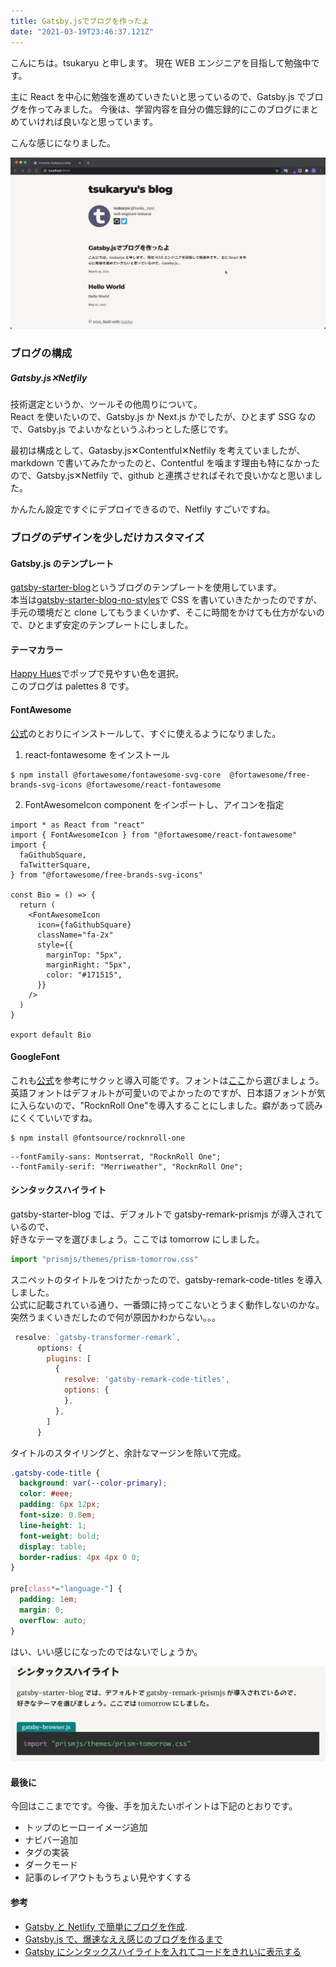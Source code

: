 ```yaml
---
title: Gatsby.jsでブログを作ったよ
date: "2021-03-19T23:46:37.121Z"
---
```


こんにちは。tsukaryu と申します。
現在 WEB エンジニアを目指して勉強中です。

主に React を中心に勉強を進めていきたいと思っているので、Gatsby.js でブログを作ってみました。
今後は、学習内容を自分の備忘録的にこのブログにまとめていければ良いなと思っています。

こんな感じになりました。

![tsukaryu's blog](./tsukaryuBlog.png)

### ブログの構成

##### Gatsby.js✕Netfily

技術選定というか、ツールその他周りについて。  
React を使いたいので、Gatsby.js か Next.js かでしたが、ひとまず SSG なので、Gatsby.js でよいかなというふわっとした感じです。

最初は構成として、Gatasby.js✕Contentful✕Netfily を考えていましたが、markdown で書いてみたかったのと、Contentful を噛ます理由も特になかったので、Gatsby.js✕Netfily で、github と連携させればそれで良いかなと思いました。

かんたん設定ですぐにデプロイできるので、Netfily すごいですね。

### ブログのデザインを少しだけカスタマイズ

#### Gatsby.js のテンプレート

[gatsby-starter-blog](https://github.com/gatsbyjs/gatsby-starter-blog)というブログのテンプレートを使用しています。  
本当は[gatsby-starter-blog-no-styles](https://github.com/noahg/gatsby-starter-blog-no-styles)で CSS を書いていきたかったのですが、手元の環境だと clone してもうまくいかず、そこに時間をかけても仕方がないので、ひとまず安定のテンプレートにしました。

#### テーマカラー

[Happy Hues](https://www.happyhues.co/)でポップで見やすい色を選択。  
このブログは palettes 8 です。

#### FontAwesome

[公式](https://www.gatsbyjs.com/docs/recipes/styling-css/#using-font-awesome)のとおりにインストールして、すぐに使えるようになりました。

1. react-fontawesome をインストール

```bash:title=zsh
$ npm install @fortawesome/fontawesome-svg-core  @fortawesome/free-brands-svg-icons @fortawesome/react-fontawesome
```

2. FontAwesomeIcon component をインポートし、アイコンを指定

```js:title=bio.js（抜粋）
import * as React from "react"
import { FontAwesomeIcon } from "@fortawesome/react-fontawesome"
import {
  faGithubSquare,
  faTwitterSquare,
} from "@fortawesome/free-brands-svg-icons"

const Bio = () => {
  return (
    <FontAwesomeIcon
      icon={faGithubSquare}
      className="fa-2x"
      style={{
        marginTop: "5px",
        marginRight: "5px",
        color: "#171515",
      }}
    />
  )
}

export default Bio
```

#### GoogleFont

これも[公式](https://www.gatsbyjs.com/docs/recipes/styling-css/#using-google-fonts)を参考にサクッと導入可能です。フォントは[ここ](https://github.com/fontsource/fontsource/tree/master/packages)から選びましょう。  
英語フォントはデフォルトが可愛いのでよかったのですが、日本語フォントが気に入らないので、"RocknRoll One"を導入することにしました。癖があって読みにくくていいですね。

```bash:title=zsh
$ npm install @fontsource/rocknroll-one
```

```css:title=style.css(抜粋)
--fontFamily-sans: Montserrat, "RocknRoll One";
--fontFamily-serif: "Merriweather", "RocknRoll One";
```

#### シンタックスハイライト

gatsby-starter-blog では、デフォルトで gatsby-remark-prismjs が導入されているので、  
好きなテーマを選びましょう。ここでは tomorrow にしました。

```js:title=gatsby-browser.js
import "prismjs/themes/prism-tomorrow.css"
```

スニペットのタイトルをつけたかったので、gatsby-remark-code-titles を導入しました。  
公式に記載されている通り、一番頭に持ってこないとうまく動作しないのかな。  
突然うまくいきだしたので何が原因かわからない。。。

```js:title=gatsby-config.js
 resolve: `gatsby-transformer-remark`,
      options: {
        plugins: [
          {
            resolve: 'gatsby-remark-code-titles',
            options: {
            },
          },
        ]
      }
```

タイトルのスタイリングと、余計なマージンを除いて完成。

```css:title=style.css
.gatsby-code-title {
  background: var(--color-primary);
  color: #eee;
  padding: 6px 12px;
  font-size: 0.8em;
  line-height: 1;
  font-weight: bold;
  display: table;
  border-radius: 4px 4px 0 0;
}

pre[class*="language-"] {
  padding: 1em;
  margin: 0;
  overflow: auto;
}
```

はい、いい感じになったのではないでしょうか。

![syntaxhighlighting](./syntax.png)

#### 最後に
今回はここまでです。今後、手を加えたいポイントは下記のとおりです。
- トップのヒーローイメージ追加
- ナビバー追加
- タグの実装
- ダークモード
- 記事のレイアウトもうちょい見やすくする

#### 参考

- [Gatsby と Netlify で簡単にブログを作成](https://qiita.com/k-penguin-sato/items/7554e5e7e90aa10ae225).
- [Gatsby.js で、爆速なええ感じのブログを作るまで](https://kyabe.net/blog/making-blog-with-gatsbyjs/)
- [Gatsby にシンタックスハイライトを入れてコードをきれいに表示する](https://littlebylittle.work/2020/01/gatsby-syntax-highlighting/)

